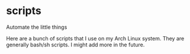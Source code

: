 # scripts
Automate the little things

Here are a bunch of scripts that I use on my Arch Linux system. They are generally bash/sh scripts. I might add more in the future.
